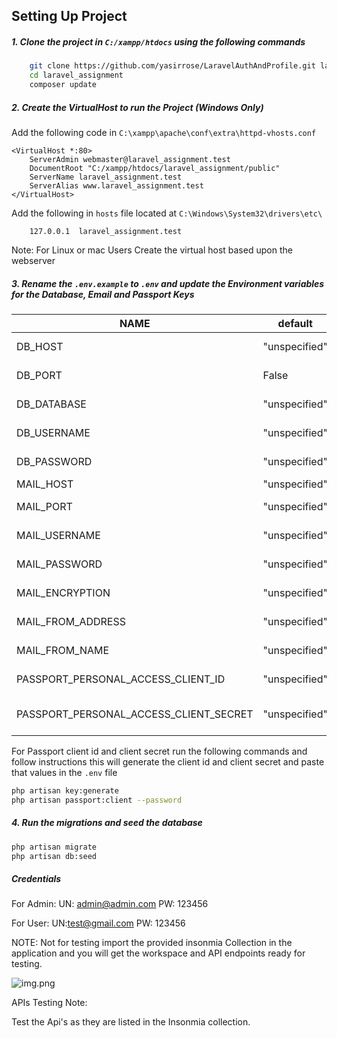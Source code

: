 ## Setting Up Project

##### 1. Clone the project in `C:/xampp/htdocs` using the following commands

```bash
    git clone https://github.com/yasirrose/LaravelAuthAndProfile.git laravel_assignment
    cd laravel_assignment
    composer update
```

##### 2. Create the VirtualHost to run the Project (Windows Only)

Add the following code in `C:\xampp\apache\conf\extra\httpd-vhosts.conf`

```apacheconf
<VirtualHost *:80>
    ServerAdmin webmaster@laravel_assignment.test
    DocumentRoot "C:/xampp/htdocs/laravel_assignment/public"
    ServerName laravel_assignment.test
    ServerAlias www.laravel_assignment.test
</VirtualHost>
```

Add the following in `hosts` file located at `C:\Windows\System32\drivers\etc\`

```text
    127.0.0.1  laravel_assignment.test
```

Note: For Linux or mac Users Create the virtual host based upon the webserver

##### 3. Rename the `.env.example` to `.env` and update the Environment variables for the Database, Email and Passport Keys

| NAME                                      | default             | required                      | type    | description                                                                             |
|-------------------------------------------|---------------------|-------------------------------|---------|------------------------------------|
| DB_HOST                                   | "unspecified"       | :white_check_mark:            | str     | DATABASE HOST                      |
| DB_PORT                                   | False               | :white_check_mark:            | str     | DATABASE PORT                      |
| DB_DATABASE                               | "unspecified"       | :white_check_mark:            | str     | DATABSE NAME                       |
| DB_USERNAME                               | "unspecified"       | :white_check_mark:            | str     | DATABSE USERNAME                   |
| DB_PASSWORD                               | "unspecified"       | :white_check_mark:            | str     | DATABASE PASSWORD                  |
| MAIL_HOST                                 | "unspecified"       | :white_check_mark:            | str     | EMAIL HOST                         |
| MAIL_PORT                                 | "unspecified"       | :white_check_mark:            | str     | EMAIL USERNAME                     |
| MAIL_USERNAME                             | "unspecified"       | :white_check_mark:            | str     | EMAIL USRNAME                      |
| MAIL_PASSWORD                             | "unspecified"       | :white_check_mark:            | str     | EMAIL PASSWORD                     |
| MAIL_ENCRYPTION                           | "unspecified"       | :white_check_mark:            | Boolean | MAIL ENCRYPTION                    |
| MAIL_FROM_ADDRESS                         | "unspecified"       | :white_check_mark:            | str     | MAIL FROM ADDRESS                  |
| MAIL_FROM_NAME                            | "unspecified"       | :white_check_mark:            | str     | MAIL FROM NAME                     |
| PASSPORT_PERSONAL_ACCESS_CLIENT_ID        | "unspecified"       | :white_check_mark:            | str     | PASSPORT CLIENT ID                 |
| PASSPORT_PERSONAL_ACCESS_CLIENT_SECRET    | "unspecified"       | :white_check_mark:            | str     | PASSPORT CLIENT SECRET             |

For Passport client id and client secret run the following commands and follow instructions this will generate the client id and client secret and paste that values in the `.env` file

```bash
php artisan key:generate
php artisan passport:client --password

```
##### 4. Run the migrations and seed the database

```bash
php artisan migrate
php artisan db:seed
```

##### Credentials
For Admin:
UN: admin@admin.com
PW: 123456

For User:
UN:test@gmail.com
PW: 123456

NOTE: Not for testing import the provided insonmia Collection in the application and you will get the workspace and API endpoints ready for testing.

![img.png](img.png)

APIs Testing Note:

Test the Api's as they are listed in the Insonmia collection.
